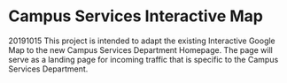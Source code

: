# Campus Services Interactive Map

20191015
This project is intended to adapt the existing Interactive Google Map to the new Campus Services Department Homepage. The page will serve as a landing page for incoming traffic that is specific to the Campus Services Department.
